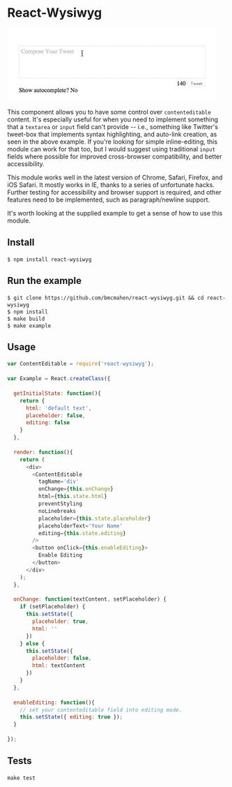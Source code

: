# React-Wysiwyg

![react-wysiwyg image](images/demo.gif)

This component allows you to have some control over `contenteditable` content. It's especially useful for when you need to implement something that a `textarea` or `input` field can't provide -- i.e., something like Twitter's tweet-box that implements syntax highlighting, and auto-link creation, as seen in the above example. If you're looking for simple inline-editing, this module can work for that too, but I would suggest using traditional `input` fields where possible for improved cross-browser compatibility, and better accessibility.

This module works well in the latest version of Chrome, Safari, Firefox, and iOS Safari. It mostly works in IE, thanks to a series of unfortunate hacks. Further testing for accessibility and browser support is required, and other features need to be implemented, such as paragraph/newline support.

It's worth looking at the supplied example to get a sense of how to use this module.

## Install

```
$ npm install react-wysiwyg
```

## Run the example

```
$ git clone https://github.com/bmcmahen/react-wysiwyg.git && cd react-wysiwyg
$ npm install
$ make build
$ make example
```

## Usage

```javascript
var ContentEditable = require('react-wysiwyg');

var Example = React.createClass({

  getInitialState: function(){
    return {
      html: 'default text',
      placeholder: false,
      editing: false
    }
  },

  render: function(){
    return (
      <div>
        <ContentEditable
          tagName='div'
          onChange={this.onChange}
          html={this.state.html}
          preventStyling
          noLinebreaks
          placeholder={this.state.placeholder}
          placeholderText='Your Name'
          editing={this.state.editing}
        />
        <button onClick={this.enableEditing}>
          Enable Editing
        </button>
      </div>
    );
  },

  onChange: function(textContent, setPlaceholder) {
    if (setPlaceholder) {
      this.setState({
        placeholder: true,
        html: ''
      })
    } else {
      this.setState({
        placeholder: false,
        html: textContent
      })
    }
  },

  enableEditing: function(){
    // set your contenteditable field into editing mode.
    this.setState({ editing: true });
  }

});
```

## Tests

```
make test
```
